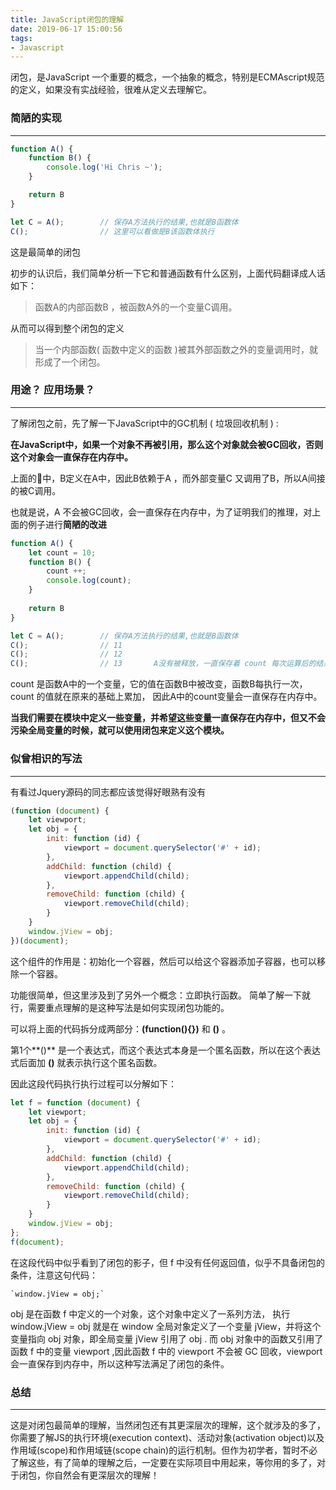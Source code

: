 ```yaml
---
title: JavaScript闭包的理解
date: 2019-06-17 15:00:56
tags:
- Javascript
---
```



闭包，是JavaScript 一个重要的概念，一个抽象的概念，特别是ECMAscript规范的定义，如果没有实战经验，很难从定义去理解它。



### 简陋的实现

---

~~~javascript
function A() {
    function B() {
        console.log('Hi Chris ~');
    }

    return B
}

let C = A();        // 保存A方法执行的结果,也就是B函数体
C();                // 这里可以看做是B该函数体执行
~~~

这是最简单的闭包

初步的认识后，我们简单分析一下它和普通函数有什么区别，上面代码翻译成人话如下：

>   函数A的内部函数B ，被函数A外的一个变量C调用。

从而可以得到整个闭包的定义

>   当一个内部函数( 函数中定义的函数 )被其外部函数之外的变量调用时，就形成了一个闭包。



### 用途？ 应用场景？

---

了解闭包之前，先了解一下JavaScript中的GC机制 ( 垃圾回收机制 ) :

**在JavaScript中，如果一个对象不再被引用，那么这个对象就会被GC回收，否则这个对象会一直保存在内存中。**

上面的🌰中，B定义在A中，因此B依赖于A ，而外部变量C 又调用了B，所以A间接的被C调用。

也就是说，A 不会被GC回收，会一直保存在内存中，为了证明我们的推理，对上面的例子进行**简陋的改进**

~~~javascript
function A() {
    let count = 10;
    function B() {
        count ++;
        console.log(count);
    }
    
    return B
}

let C = A();        // 保存A方法执行的结果,也就是B函数体
C();                // 11		
C();                // 12
C();                // 13		A没有被释放，一直保存着 count 每次运算后的结果
~~~

count 是函数A中的一个变量，它的值在函数B中被改变，函数B每执行一次，count 的值就在原来的基础上累加， 因此A中的count变量会一直保存在内存中。

 **当我们需要在模块中定义一些变量，并希望这些变量一直保存在内存中，但又不会污染全局变量的时候，就可以使用闭包来定义这个模块。**







### 似曾相识的写法

---

 有看过Jquery源码的同志都应该觉得好眼熟有没有

~~~javascript
(function (document) {
    let viewport;
    let obj = {
        init: function (id) {
            viewport = document.querySelector('#' + id);
        },
        addChild: function (child) {
            viewport.appendChild(child);
        },
        removeChild: function (child) {
            viewport.removeChild(child);
        }
    }
    window.jView = obj;
})(document);
~~~

这个组件的作用是：初始化一个容器，然后可以给这个容器添加子容器，也可以移除一个容器。

功能很简单，但这里涉及到了另外一个概念：立即执行函数。 简单了解一下就行，需要重点理解的是这种写法是如何实现闭包功能的。

可以将上面的代码拆分成两部分：**(function(){})** 和 **()** 。

第1个**()** 是一个表达式，而这个表达式本身是一个匿名函数，所以在这个表达式后面加 **()** 就表示执行这个匿名函数。



因此这段代码执行执行过程可以分解如下：

```JavaScript
let f = function (document) {
    let viewport;
    let obj = {
        init: function (id) {
            viewport = document.querySelector('#' + id);
        },
        addChild: function (child) {
            viewport.appendChild(child);
        },
        removeChild: function (child) {
            viewport.removeChild(child);
        }
    }
    window.jView = obj;
};
f(document);
```

在这段代码中似乎看到了闭包的影子，但 f 中没有任何返回值，似乎不具备闭包的条件，注意这句代码：

```
`window.jView = obj;`
```

obj 是在函数 f 中定义的一个对象，这个对象中定义了一系列方法， 执行window.jView = obj 就是在 window 全局对象定义了一个变量 jView，并将这个变量指向 obj 对象，即全局变量 jView 引用了 obj . 而 obj 对象中的函数又引用了函数 f 中的变量 viewport ,因此函数 f 中的 viewport 不会被 GC 回收，viewport 会一直保存到内存中，所以这种写法满足了闭包的条件。 







### **总结**

---

这是对闭包最简单的理解，当然闭包还有其更深层次的理解，这个就涉及的多了，你需要了解JS的执行环境(execution context)、活动对象(activation object)以及作用域(scope)和作用域链(scope chain)的运行机制。但作为初学者，暂时不必了解这些，有了简单的理解之后，一定要在实际项目中用起来，等你用的多了，对于闭包，你自然会有更深层次的理解！